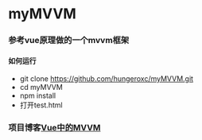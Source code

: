 # myMVVM
### 参考vue原理做的一个mvvm框架

#### 如何运行

- git clone https://github.com/hungeroxc/myMVVM.git
- cd myMVVM
- npm install 
- 打开test.html

### 项目博客[Vue中的MVVM](https://www.jianshu.com/p/2d5c1eccc571)
